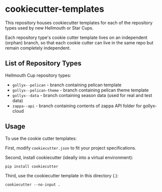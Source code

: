 # cookiecutter-templates

This repository houses cookiecutter templates
for each of the repository types used by new
Hellmouth or Star Cups.

Each repository type's cookie cutter template
lives on an independent (orphan) branch, so that
each cookie cutter can live in the same repo
but remain completely independent.

## List of Repository Types

Hellmouth Cup repository types:

* `gollyx--pelican` - branch containing pelican template
* `gollyx--pelican-theme` - branch containing pelican theme template
* `gollyx--data` - branch containing season data (used for real and test data)
* `zappa--api` - branch containing contents of zappa API folder for gollyx-cloud

## Usage

To use the cookie cutter templates:

First, modify `cookiecutter.json` to fit your project specifications.

Second, install cookiecutter (ideally into a virtual environment):

```
pip install cookiecutter
```

Third, use the cookiecutter template in this directory (.):

```
cookiecutter --no-input .
```
